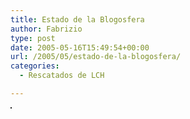 ```yaml
---
title: Estado de la Blogosfera
author: Fabrizio
type: post
date: 2005-05-16T15:49:54+00:00
url: /2005/05/estado-de-la-blogosfera/
categories:
  - Rescatados de LCH

---
```

<img class=" aligncenter" src="https://i2.wp.com/www.ffbg.net/faberitius//terix.jpg?w=780" alt="" border="1" data-recalc-dims="1" />